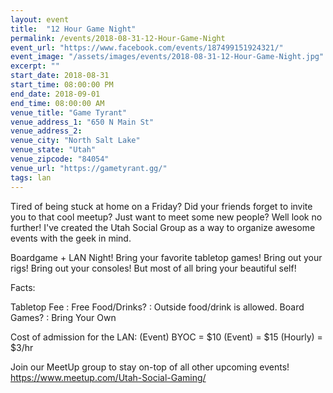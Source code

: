 ```yaml
---
layout: event
title:  "12 Hour Game Night"
permalink: /events/2018-08-31-12-Hour-Game-Night
event_url: "https://www.facebook.com/events/187499151924321/"
event_image: "/assets/images/events/2018-08-31-12-Hour-Game-Night.jpg"
excerpt: ""
start_date: 2018-08-31
start_time: 08:00:00 PM
end_date: 2018-09-01
end_time: 08:00:00 AM
venue_title: "Game Tyrant"
venue_address_1: "650 N Main St"
venue_address_2:
venue_city: "North Salt Lake"
venue_state: "Utah"
venue_zipcode: "84054"
venue_url: "https://gametyrant.gg/"
tags: lan
---
```


Tired of being stuck at home on a Friday? Did your friends forget to invite you to that cool meetup? Just want to meet some new people? Well look no further! I've created the Utah Social Group as a way to organize awesome events with the geek in mind.

Boardgame + LAN Night!
Bring your favorite tabletop games!
Bring out your rigs!
Bring out your consoles!
But most of all bring your beautiful self!

Facts:

Tabletop Fee : Free
Food/Drinks? : Outside food/drink is allowed.
Board Games? : Bring Your Own

Cost of admission for the LAN:
(Event) BYOC = $10
(Event) = $15
(Hourly) = $3/hr

Join our MeetUp group to stay on-top of all other upcoming events!
https://www.meetup.com/Utah-Social-Gaming/